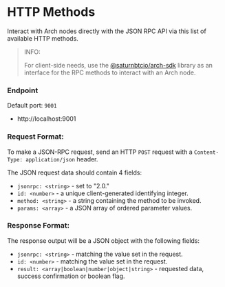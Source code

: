 # HTTP Methods

Interact with Arch nodes directly with the JSON RPC API via this list of available HTTP methods.

> INFO:
>
> For client-side needs, use the [@saturnbtcio/arch-sdk] library as an interface for the RPC methods to interact with an Arch node.

### Endpoint
Default port: `9001`
- http://localhost:9001

### Request Format:
To make a JSON-RPC request, send an HTTP `POST` request with a `Content-Type: application/json` header. 

The JSON request data should contain 4 fields:
- `jsonrpc: <string>` - set to "2.0."
- `id: <number>` - a unique client-generated identifying integer.
- `method: <string>` - a string containing the method to be invoked.
- `params: <array>` - a JSON array of ordered parameter values.

### Response Format:
The response output will be a JSON object with the following fields:
- `jsonrpc: <string>` - matching the value set in the request.
- `id: <number>` - matching the value set in the request.
- `result: <array|boolean|number|object|string>` - requested data, success confirmation or boolean flag.


[@saturnbtcio/arch-sdk]: https://www.npmjs.com/package/@saturnbtcio/arch-sdk


